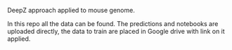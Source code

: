 DeepZ approach applied to mouse genome.

In this repo all the data can be found. The predictions and notebooks are uploaded directly, the data to train are placed in Google drive with link on it applied.


